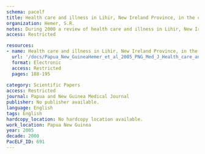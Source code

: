 ```yaml
---
schema: pacelf
title: Health care and illness in Lihir, New Ireland Province, in the context of the development of the Lihir gold mine
organization: Hemer, S.R.
notes: During 2000 a review of health care and illness in Lihir, New Ireland Province, was carried out while I was employed as a Community Health Research Officer with the Lihir Management Company, the manager of a gold mine on Lihir. The review aim was to document the health care providers for the local population and the illness burden suffered by Lihirians, and then to shape services to have a more preventive emphasis. It was discovered that the health care services available were well utilized by Lihirians. Health care was provided by the church, government and the mining company, and needed better coordination of services. Lihirians faced a relatively heavy burden of illness, with malaria the most common affliction. They also suffered significantly from lymphatic filariasis and tuberculosis, and children were poorly nourished. A considerable number of recommendations have been adopted since the health review to improve the health of, and delivery of health services to Lihirians.
access: Restricted

resources:
- name: Health care and illness in Lihir, New Ireland Province, in the context of the development of the Lihir gold mine
  url: '/docs/Papua_New_GuineaHemer_et_al_2005_PNG_Med_J_Health_care_and_illness_Lihir_PNGMJV48N3_4_188.txt'
  format: Electronic
  access: Restricted
  pages: 188-195
 
category: Scientific Papers
access: Restricted
journal: Papua and New Guinea Medical Journal
publisher: No publisher available. 
language: English 
tags: English 
hardcopy_location: No hardcopy location available.
work_location: Papua New Guinea
year: 2005
decade: 2000
PacELF_ID: 691
---
```

